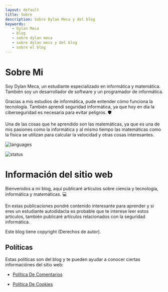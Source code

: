 ```yaml
---
layout: default
title: Sobre
description: Sobre Dylan Meca y del blog
keywords:
   - Dylan Meca
   - blog
   - sobre dylan meca
   - sobre dylan meca y del blog
   - sobre el blog
---
```

 
# Sobre Mi

Soy Dylan Meca, un estudiante especializado en informática y matemática. También soy un desarrollador de software y un programador de informática.

Gracias a mis estudios de informática, pude entender cómo funciona la tecnología. También aprendí seguridad informática, ya que hoy en día la ciberseguridad es necesaria para evitar peligros. 🛡

Una de las cosas que he aprendido son las matemáticas, ya que es una de mis pasiones como la informática y al mismo tiempo las matemáticas como la física se utilizan para calcular la velocidad y otras cosas interesantes.

![languages](https://github-readme-stats.vercel.app/api/top-langs/?username=dylanmeca&layout=compact)

![status](https://github-readme-stats.vercel.app/api?username=dylanmeca)

# Información del sitio web

Bienvenidos a mi blog, aquí publicaré artículos sobre ciencia y tecnología, informática y matemáticas. 💻

En estas publicaciones pondré contenido interesante para aprender y si eres un estudiante autodidacta es probable que te interese leer estos artículos, también publicaré artículos relacionados con la seguridad informática.

Este blog tiene copyright (Derechos de autor).

## Políticas

Estas políticas son del blog y te pueden ayudar a conocer ciertas informaciónes del sitio web:

<a target="_blank" href="{{ 'politica-de-privacidad' | relative_url }}"></a>

* [Política De Comentarios](https://dylanmeca.github.io/politica-de-comentarios)

* [Política De Cookies](https://dylanmeca.github.io/politica-de-cookies)


